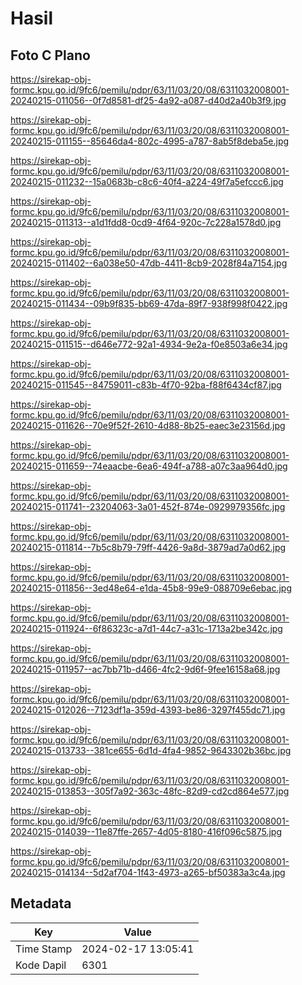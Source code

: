# Hasil

## Foto C Plano

https://sirekap-obj-formc.kpu.go.id/9fc6/pemilu/pdpr/63/11/03/20/08/6311032008001-20240215-011056--0f7d8581-df25-4a92-a087-d40d2a40b3f9.jpg

https://sirekap-obj-formc.kpu.go.id/9fc6/pemilu/pdpr/63/11/03/20/08/6311032008001-20240215-011155--85646da4-802c-4995-a787-8ab5f8deba5e.jpg

https://sirekap-obj-formc.kpu.go.id/9fc6/pemilu/pdpr/63/11/03/20/08/6311032008001-20240215-011232--15a0683b-c8c6-40f4-a224-49f7a5efccc6.jpg

https://sirekap-obj-formc.kpu.go.id/9fc6/pemilu/pdpr/63/11/03/20/08/6311032008001-20240215-011313--a1d1fdd8-0cd9-4f64-920c-7c228a1578d0.jpg

https://sirekap-obj-formc.kpu.go.id/9fc6/pemilu/pdpr/63/11/03/20/08/6311032008001-20240215-011402--6a038e50-47db-4411-8cb9-2028f84a7154.jpg

https://sirekap-obj-formc.kpu.go.id/9fc6/pemilu/pdpr/63/11/03/20/08/6311032008001-20240215-011434--09b9f835-bb69-47da-89f7-938f998f0422.jpg

https://sirekap-obj-formc.kpu.go.id/9fc6/pemilu/pdpr/63/11/03/20/08/6311032008001-20240215-011515--d646e772-92a1-4934-9e2a-f0e8503a6e34.jpg

https://sirekap-obj-formc.kpu.go.id/9fc6/pemilu/pdpr/63/11/03/20/08/6311032008001-20240215-011545--84759011-c83b-4f70-92ba-f88f6434cf87.jpg

https://sirekap-obj-formc.kpu.go.id/9fc6/pemilu/pdpr/63/11/03/20/08/6311032008001-20240215-011626--70e9f52f-2610-4d88-8b25-eaec3e23156d.jpg

https://sirekap-obj-formc.kpu.go.id/9fc6/pemilu/pdpr/63/11/03/20/08/6311032008001-20240215-011659--74eaacbe-6ea6-494f-a788-a07c3aa964d0.jpg

https://sirekap-obj-formc.kpu.go.id/9fc6/pemilu/pdpr/63/11/03/20/08/6311032008001-20240215-011741--23204063-3a01-452f-874e-0929979356fc.jpg

https://sirekap-obj-formc.kpu.go.id/9fc6/pemilu/pdpr/63/11/03/20/08/6311032008001-20240215-011814--7b5c8b79-79ff-4426-9a8d-3879ad7a0d62.jpg

https://sirekap-obj-formc.kpu.go.id/9fc6/pemilu/pdpr/63/11/03/20/08/6311032008001-20240215-011856--3ed48e64-e1da-45b8-99e9-088709e6ebac.jpg

https://sirekap-obj-formc.kpu.go.id/9fc6/pemilu/pdpr/63/11/03/20/08/6311032008001-20240215-011924--6f86323c-a7d1-44c7-a31c-1713a2be342c.jpg

https://sirekap-obj-formc.kpu.go.id/9fc6/pemilu/pdpr/63/11/03/20/08/6311032008001-20240215-011957--ac7bb71b-d466-4fc2-9d6f-9fee16158a68.jpg

https://sirekap-obj-formc.kpu.go.id/9fc6/pemilu/pdpr/63/11/03/20/08/6311032008001-20240215-012026--7123df1a-359d-4393-be86-3297f455dc71.jpg

https://sirekap-obj-formc.kpu.go.id/9fc6/pemilu/pdpr/63/11/03/20/08/6311032008001-20240215-013733--381ce655-6d1d-4fa4-9852-9643302b36bc.jpg

https://sirekap-obj-formc.kpu.go.id/9fc6/pemilu/pdpr/63/11/03/20/08/6311032008001-20240215-013853--305f7a92-363c-48fc-82d9-cd2cd864e577.jpg

https://sirekap-obj-formc.kpu.go.id/9fc6/pemilu/pdpr/63/11/03/20/08/6311032008001-20240215-014039--11e87ffe-2657-4d05-8180-416f096c5875.jpg

https://sirekap-obj-formc.kpu.go.id/9fc6/pemilu/pdpr/63/11/03/20/08/6311032008001-20240215-014134--5d2af704-1f43-4973-a265-bf50383a3c4a.jpg


## Metadata

| Key        | Value               |
| ---------- | ------------------- |
| Time Stamp | 2024-02-17 13:05:41 |
| Kode Dapil | 6301                |




